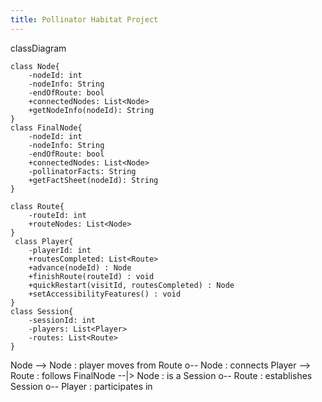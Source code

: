 ```yaml
---
title: Pollinator Habitat Project
---
```

classDiagram

    class Node{
        -nodeId: int
        -nodeInfo: String
        -endOfRoute: bool
        +connectedNodes: List<Node>
        +getNodeInfo(nodeId): String
    }
    class FinalNode{
        -nodeId: int
        -nodeInfo: String
        -endOfRoute: bool
        +connectedNodes: List<Node>
        -pollinatorFacts: String
        +getFactSheet(nodeId): String
    }

    class Route{
        -routeId: int
        +routeNodes: List<Node>
    }
     class Player{
        -playerId: int 
        +routesCompleted: List<Route>
        +advance(nodeId) : Node
        +finishRoute(routeId) : void
        +quickRestart(visitId, routesCompleted) : Node
        +setAccessibilityFeatures() : void
    }
    class Session{
        -sessionId: int
        -players: List<Player>
        -routes: List<Route>
    }

Node --> Node : player moves from
Route o-- Node : connects
Player --> Route : follows
FinalNode --|> Node : is a
Session o-- Route : establishes
Session o-- Player : participates in